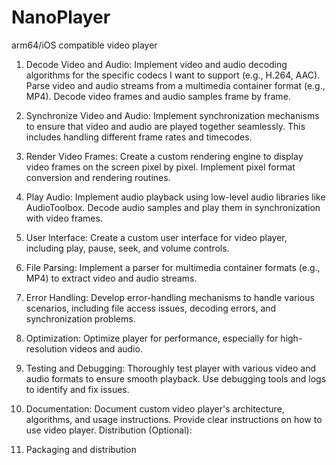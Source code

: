 # NanoPlayer
arm64/iOS compatible video player

1. Decode Video and Audio:
Implement video and audio decoding algorithms for the specific codecs I want to support (e.g., H.264, AAC).
Parse video and audio streams from a multimedia container format (e.g., MP4).
Decode video frames and audio samples frame by frame.

2. Synchronize Video and Audio:
Implement synchronization mechanisms to ensure that video and audio are played together seamlessly. This includes handling different frame rates and timecodes.

3. Render Video Frames:
Create a custom rendering engine to display video frames on the screen pixel by pixel.
Implement pixel format conversion and rendering routines.

4. Play Audio:
Implement audio playback using low-level audio libraries like AudioToolbox.
Decode audio samples and play them in synchronization with video frames.

5. User Interface:
Create a custom user interface for video player, including play, pause, seek, and volume controls.

6. File Parsing:
Implement a parser for multimedia container formats (e.g., MP4) to extract video and audio streams.

7. Error Handling:
Develop error-handling mechanisms to handle various scenarios, including file access issues, decoding errors, and synchronization problems.

8. Optimization:
Optimize player for performance, especially for high-resolution videos and audio.

9. Testing and Debugging:
Thoroughly test player with various video and audio formats to ensure smooth playback.
Use debugging tools and logs to identify and fix issues.

10. Documentation:
Document custom video player's architecture, algorithms, and usage instructions.
Provide clear instructions on how to use video player.
Distribution (Optional):

11. Packaging and distribution
